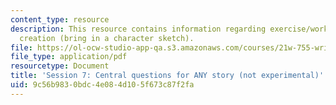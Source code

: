 ```yaml
---
content_type: resource
description: This resource contains information regarding exercise/workshop in character
  creation (bring in a character sketch).
file: https://ol-ocw-studio-app-qa.s3.amazonaws.com/courses/21w-755-writing-and-reading-short-stories-spring-2012/9c56b9830bdc4e084d105f673c87f2fa_MIT21W_755S12_ses7.pdf
file_type: application/pdf
resourcetype: Document
title: 'Session 7: Central questions for ANY story (not experimental)'
uid: 9c56b983-0bdc-4e08-4d10-5f673c87f2fa
---
```

